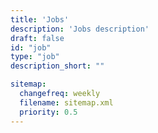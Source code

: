 ```yaml
---
title: 'Jobs'
description: 'Jobs description'
draft: false
id: "job"
type: "job"
description_short: ""

sitemap:
  changefreq: weekly
  filename: sitemap.xml
  priority: 0.5
---
```

